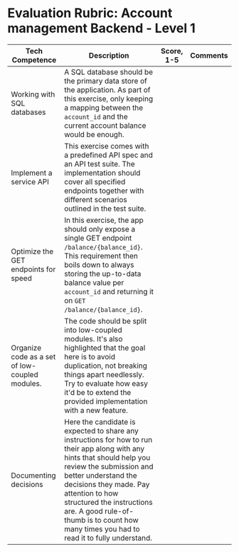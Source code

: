 # Evaluation Rubric: Account management Backend - Level 1

| Tech Competence                      | Description                                                                                                                                                                                                                                                                                                                                     | Score, 1-5 | Comments |
|--------------------------------------|-------------------------------------------------------------------------------------------------------------------------------------------------------------------------------------------------------------------------------------------------------------------------------------------------------------------------------------------------|------------|----------|
| Working with SQL databases           | A SQL database should be the primary data store of the application. As part of this exercise, only keeping a mapping between the `account_id` and the current account balance would be enough.                                                                                                                                                  |            |          |
| Implement a service API              | This exercise comes with a predefined API spec and an API test suite. The implementation should cover all specified endpoints together with different scenarios outlined in the test suite.                                                                                                                                                     |            |          |
| Optimize the GET endpoints for speed | In this exercise, the app should only expose a single GET endpoint `/balance/{balance_id}`. This requirement then boils down to always storing the up-to-data balance value per `account_id` and returning it on `GET /balance/{balance_id}`.                                                                                                                              |            |          |
| Organize code as a set of low-coupled modules. | The code should be split into low-coupled modules. It's also highlighted that the goal here is to avoid duplication, not breaking things apart needlessly. Try to evaluate how easy it'd be to extend the provided implementation with a new feature.                                                                                                                                                          |            |          |
| Documenting decisions                | Here the candidate is expected to share any instructions for how to run their app along with any hints that should help you review the submission and better understand the decisions they made. Pay attention to how structured the instructions are. A good rule-of-thumb is to count how many times you had to read it to fully understand.  |            |          |
